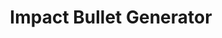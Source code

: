 ---
license: afl-3.0
title: Impact Bullet Generator
sdk: streamlit
emoji: 🏆
colorFrom: red
colorTo: yellow
pinned: true
sdk_version: 1.38.0
short_description: Transform your audience's thoughts into persuasive bullets
---